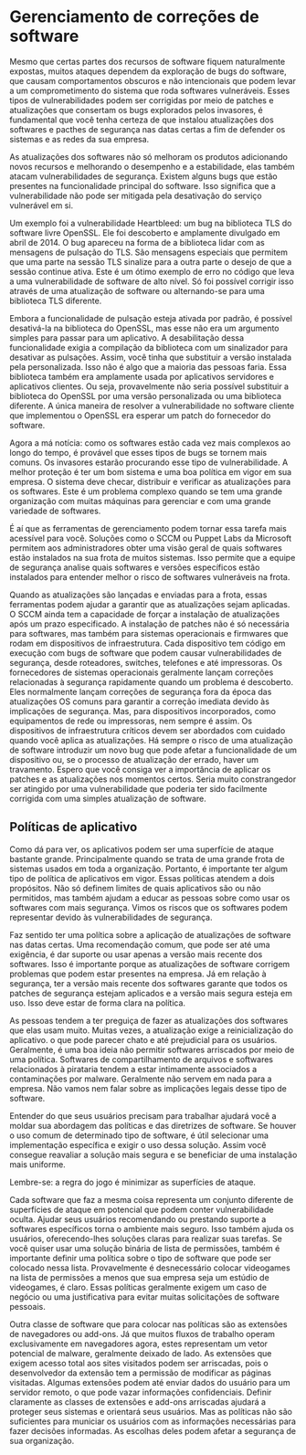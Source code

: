 # Gerenciamento de correções de software

Mesmo que certas partes dos recursos de software fiquem naturalmente expostas, muitos ataques dependem da exploração de bugs do software, que causam comportamentos obscuros e não intencionais que podem levar a um comprometimento do sistema que roda softwares vulneráveis. Esses tipos de vulnerabilidades podem ser corrigidas por meio de patches e atualizações que consertam os bugs explorados pelos invasores, é fundamental que você tenha certeza de que instalou atualizações dos softwares e pacthes de segurança nas datas certas a fim de defender os sistemas e as redes da sua empresa.

As atualizações dos softwares não só melhoram os produtos adicionando novos recursos e melhorando o desempenho e a estabilidade, elas também atacam vulnerabilidades de segurança. Existem alguns bugs que estão presentes na funcionalidade principal do software. Isso significa que a vulnerabilidade não pode ser mitigada pela desativação do serviço vulnerável em si.

Um exemplo foi a vulnerabilidade Heartbleed: um bug na biblioteca TLS do software livre OpenSSL. Ele foi descoberto e amplamente divulgado em abril de 2014. O bug apareceu na forma de a biblioteca lidar com as mensagens de pulsação do TLS. São mensagens especiais que permitem que uma parte na sessão TLS sinalize para a outra parte o desejo de que a sessão continue ativa. Este é um ótimo exemplo de erro no código que leva a uma vulnerabilidade de software de alto nível. Só foi possível corrigir isso através de uma atualização de software ou alternando-se para uma biblioteca TLS diferente.

Embora a funcionalidade de pulsação esteja ativada por padrão, é possível desativá-la na biblioteca do OpenSSL, mas esse não era um argumento simples para passar para um aplicativo. A desabilitação dessa funcionalidade exigia a compilação da biblioteca com um sinalizador para desativar as pulsações. Assim, você tinha que substituir a versão instalada pela personalizada. Isso não é algo que a maioria das pessoas faria. Essa biblioteca também era amplamente usada por aplicativos servidores e aplicativos clientes. Ou seja, provavelmente não seria possível substituir a biblioteca do OpenSSL por uma versão personalizada ou uma biblioteca diferente. A única maneira de resolver a vulnerabilidade no software cliente que implementou o OpenSSL era esperar um patch do fornecedor do software.

Agora a má notícia: como os softwares estão cada vez mais complexos ao longo do tempo, é provável que esses tipos de bugs se tornem mais comuns. Os invasores estarão procurando esse tipo de vulnerabilidade. A melhor proteção é ter um bom sistema e uma boa política em vigor em sua empresa. O sistema deve checar, distribuir e verificar as atualizações para os softwares. Este é um problema complexo quando se tem uma grande organização com muitas máquinas para gerenciar e com uma grande variedade de softwares.

É aí que as ferramentas de gerenciamento podem tornar essa tarefa mais acessível para você. Soluções como o SCCM ou Puppet Labs da Microsoft permitem aos administradores obter uma visão geral de quais softwares estão instalados na sua frota de muitos sistemas. Isso permite que a equipe de segurança analise quais softwares e versões específicos estão instalados para entender melhor o risco de softwares vulneráveis na frota.

Quando as atualizações são lançadas e enviadas para a frota, essas ferramentas podem ajudar a garantir que as atualizações sejam aplicadas. O SCCM ainda tem a capacidade de forçar a instalação de atualizações após um prazo especificado. A instalação de patches não é só necessária para softwares, mas também para sistemas operacionais e firmwares que rodam em dispositivos de infraestrutura. Cada dispositivo tem código em execução com bugs de software que podem causar vulnerabilidades de segurança, desde roteadores, switches, telefones e até impressoras. Os fornecedores de sistemas operacionais geralmente lançam correções relacionadas à segurança rapidamente quando um problema é descoberto. Eles normalmente lançam correções de segurança fora da época das atualizações OS comuns para garantir a correção imediata devido às implicações de segurança. Mas, para dispositivos incorporados, como equipamentos de rede ou impressoras, nem sempre é assim. Os dispositivos de infraestrutura críticos devem ser abordados com cuidado quando você aplica as atualizações. Há sempre o risco de uma atualização de software introduzir um novo bug que pode afetar a funcionalidade de um dispositivo ou, se o processo de atualização der errado, haver um travamento. Espero que você consiga ver a importância de aplicar os patches e as atualizações nos momentos certos. Seria muito constrangedor ser atingido por uma vulnerabilidade que poderia ter sido facilmente corrigida com uma simples atualização de software.

## Políticas de aplicativo

Como dá para ver, os aplicativos podem ser uma superfície de ataque bastante grande. Principalmente quando se trata de uma grande frota de sistemas usados em toda a organização. Portanto, é importante ter algum tipo de política de aplicativos em vigor. Essas políticas atendem a dois propósitos. Não só definem limites de quais aplicativos são ou não permitidos, mas também ajudam a educar as pessoas sobre como usar os softwares com mais segurança. Vimos os riscos que os softwares podem representar devido às vulnerabilidades de segurança.

Faz sentido ter uma política sobre a aplicação de atualizações de software nas datas certas. Uma recomendação comum, que pode ser até uma exigência, é dar suporte ou usar apenas a versão mais recente dos softwares. Isso é importante porque as atualizações de software corrigem problemas que podem estar presentes na empresa. Já em relação à segurança, ter a versão mais recente dos softwares garante que todos os patches de segurança estejam  aplicados e a versão mais segura esteja em uso. Isso deve estar de forma clara na política.

As pessoas tendem a ter preguiça de fazer as atualizações dos softwares que elas usam muito. Muitas vezes, a atualização exige a reinicialização do aplicativo. o que pode parecer chato e até prejudicial para os usuários. Geralmente, é uma boa ideia não permitir softwares arriscados por meio de uma política. Softwares de compartilhamento de arquivos e softwares relacionados à pirataria tendem a estar intimamente associados a contaminações por malware. Geralmente não servem em nada para a empresa. Não vamos nem falar sobre as implicações legais desse tipo de software.

Entender do que seus usuários precisam para trabalhar ajudará você a moldar sua abordagem das políticas e das diretrizes de software. Se houver o uso comum de determinado tipo de software, é útil selecionar uma implementação específica e exigir o uso dessa solução. Assim você consegue reavaliar a solução mais segura e se beneficiar de uma instalação mais uniforme.

Lembre-se: a regra do jogo é minimizar as superfícies de ataque.

Cada software que faz a mesma coisa representa um conjunto diferente de superfícies de ataque em potencial que podem conter vulnerabilidade oculta. Ajudar seus usuários recomendando ou prestando suporte a softwares específicos torna o ambiente mais seguro. Isso também ajuda os usuários, oferecendo-lhes soluções claras para realizar suas tarefas. Se você quiser usar uma solução binária de lista de permissões, também é importante definir uma política sobre o tipo de software que pode ser colocado nessa lista. Provavelmente é desnecessário colocar videogames na lista de permissões a menos que sua empresa seja um estúdio de videogames, é claro. Essas políticas geralmente exigem um caso de negócio ou uma justificativa para evitar muitas solicitações de software pessoais.

Outra classe de software que para colocar nas políticas são as extensões de navegadores ou add-ons. Já que muitos fluxos de trabalho operam exclusivamente em navegadores agora, estes representam um vetor potencial de malware, geralmente deixado de lado. As extensões que exigem acesso total aos sites visitados podem ser arriscadas, pois o desenvolvedor da extensão tem a permissão de modificar as páginas visitadas. Algumas extensões podem até enviar dados do usuário para um servidor remoto, o que pode vazar informações confidenciais. Definir claramente as classes de extensões e add-ons arriscadas ajudará a proteger seus sistemas e orientará seus usuários. Mas as políticas não são suficientes para municiar os usuários com as informações necessárias para fazer decisões informadas. As escolhas deles podem afetar a segurança de sua organização.
